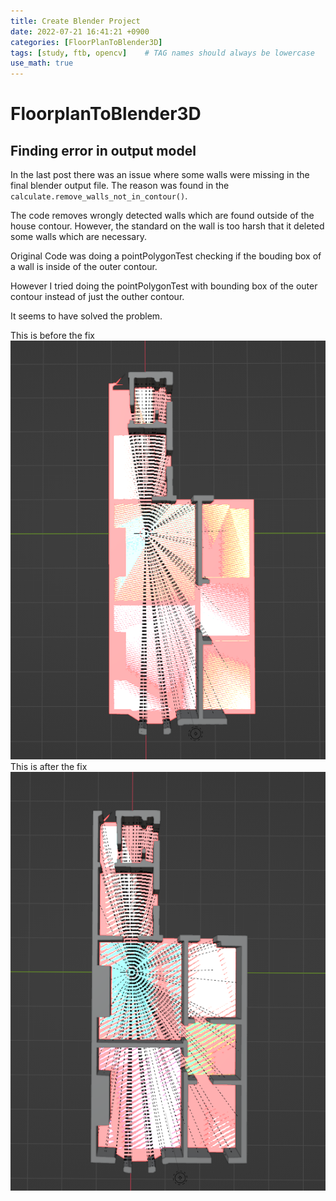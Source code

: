 ```yaml
---
title: Create Blender Project
date: 2022-07-21 16:41:21 +0900
categories: [FloorPlanToBlender3D]
tags: [study, ftb, opencv]    # TAG names should always be lowercase
use_math: true
---
```


# **FloorplanToBlender3D** 

## Finding error in output model

In the last post there was an issue where some walls were missing in the final blender output file. The reason was found in the ` calculate.remove_walls_not_in_contour() `.

The code removes wrongly detected walls which are found outside of the house contour. However, the standard on the wall is too harsh that it deleted some walls which are necessary.

Original Code was doing a pointPolygonTest checking if the bouding box of a wall is inside of the outer contour.

However I tried doing the pointPolygonTest with bounding box of the outer contour instead of just the outher contour.

It seems to have solved the problem.

This is before the fix
<img src="/assets/img/ftb_images/Before.png">
This is after the fix
<img src= '/assets/img/ftb_images/After.png'>
